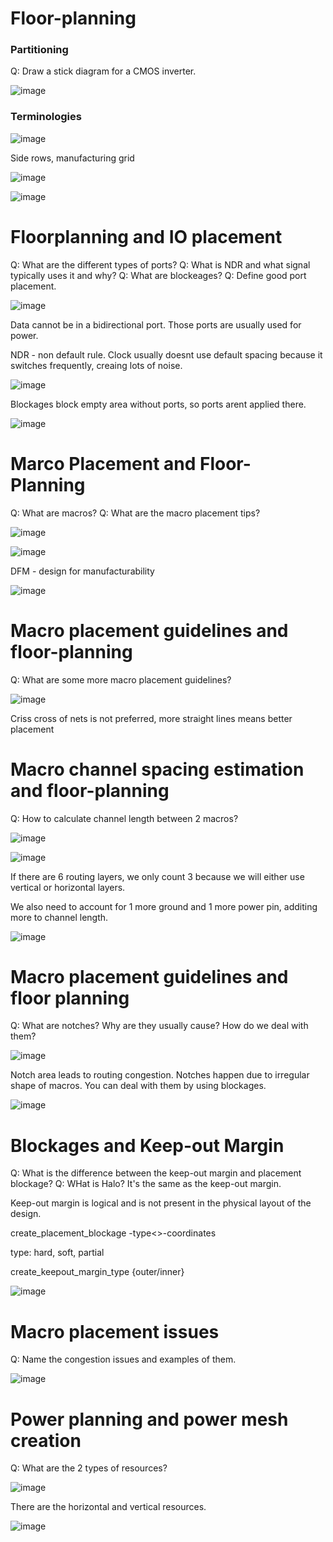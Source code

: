 # Floor-planning
### Partitioning

Q: Draw a stick diagram for a CMOS inverter.

![image](https://github.com/coolnikitav/learning/assets/30304422/baf9f333-007e-4871-b32a-fc70636a57e1)

### Terminologies
![image](https://github.com/coolnikitav/learning/assets/30304422/7aac1af5-9a13-4fc1-951b-9820e4237f07)

Side rows, manufacturing grid

![image](https://github.com/coolnikitav/learning/assets/30304422/f554aed7-44ba-44e2-962d-e7eb45b2e52a)

![image](https://github.com/coolnikitav/learning/assets/30304422/edd26867-d973-4561-ae9c-8b9a66bdbd48)

# Floorplanning and IO placement
Q: What are the different types of ports?
Q: What is NDR and what signal typically uses it and why?
Q: What are blockeages?
Q: Define good port placement.

![image](https://github.com/coolnikitav/learning/assets/30304422/ccadb597-3538-467a-976f-f80b71332136)

Data cannot be in a bidirectional port. Those ports are usually used for power.

NDR - non default rule. Clock usually doesnt use default spacing because it switches frequently, creaing lots of noise.

![image](https://github.com/coolnikitav/learning/assets/30304422/94708162-5206-449f-85ba-1fed28b6db84)

Blockages block empty area without ports, so ports arent applied there.

![image](https://github.com/coolnikitav/learning/assets/30304422/51bb0e99-123e-49e3-af64-f9a5f4af5a50)

# Marco Placement and Floor-Planning
Q: What are macros?
Q: What are the macro placement tips?

![image](https://github.com/coolnikitav/learning/assets/30304422/e57289f6-d4ae-4d2a-a8fe-c053030af824)

![image](https://github.com/coolnikitav/learning/assets/30304422/55d174cf-9812-48df-8657-91e3b587f177)

DFM - design for manufacturability

![image](https://github.com/coolnikitav/learning/assets/30304422/addb8282-ca56-458d-82fd-58e1eb09c897)

# Macro placement guidelines and floor-planning
Q: What are some more macro placement guidelines?

![image](https://github.com/coolnikitav/learning/assets/30304422/5ec76f7c-f3c9-4d44-bf5b-dc86f96c9a26)

Criss cross of nets is not preferred, more straight lines means better placement

# Macro channel spacing estimation and floor-planning
Q: How to calculate channel length between 2 macros?

![image](https://github.com/coolnikitav/learning/assets/30304422/28d92083-c489-41d7-b157-25730a3606cf)

![image](https://github.com/coolnikitav/learning/assets/30304422/0acd6cab-d179-4b9b-9ef6-3ef6ab4d6b4c)

If there are 6 routing layers, we only count 3 because we will either use vertical or horizontal layers.

We also need to account for 1 more ground and 1 more power pin, additing more to channel length.

![image](https://github.com/coolnikitav/learning/assets/30304422/9c07124d-4311-4bfd-b69c-43de393a3e41)

# Macro placement guidelines and floor planning
Q: What are notches? Why are they usually cause? How do we deal with them?

![image](https://github.com/coolnikitav/learning/assets/30304422/2c5834a1-ec99-4cf3-b5b2-c246a8a3ff79)

Notch area leads to routing congestion. Notches happen due to irregular shape of macros. You can deal with them by using blockages.

![image](https://github.com/coolnikitav/learning/assets/30304422/3525ff06-dc10-4958-af2e-51f68c4ac8e3)

# Blockages and Keep-out Margin
Q: What is the difference between the keep-out margin and placement blockage?
Q: WHat is Halo? It's the same as the keep-out margin.

Keep-out margin is logical and is not present in the physical layout of the design.

create_placement_blockage -type<>-coordinates

type: hard, soft, partial

create_keepout_margin_type {outer/inner}

![image](https://github.com/coolnikitav/learning/assets/30304422/d9618410-9b2a-4fd3-bd10-3a49c749af64)

# Macro placement issues
Q: Name the congestion issues and examples of them.

![image](https://github.com/coolnikitav/learning/assets/30304422/e83541d5-fab8-4d46-b817-6374e2b78bff)

# Power planning and power mesh creation
Q: What are the 2 types of resources?

![image](https://github.com/coolnikitav/learning/assets/30304422/8c5810eb-6b50-41e5-b1b3-77bb84632e8b)

There are the horizontal and vertical resources.

![image](https://github.com/coolnikitav/learning/assets/30304422/495cf350-f15e-4348-8403-97a4f851bb1f)
